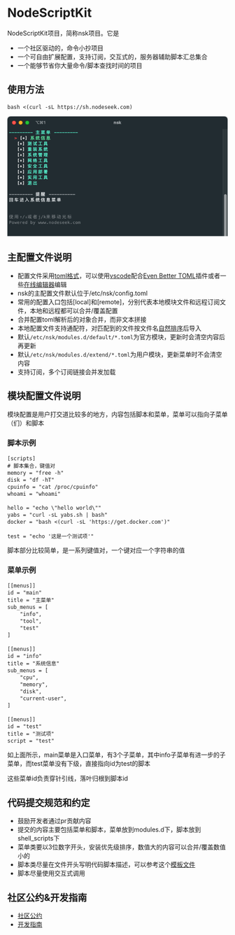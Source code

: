 # NodeScriptKit
NodeScriptKit项目，简称nsk项目。它是
- 一个社区驱动的，命令小抄项目
- 一个可自由扩展配置，支持订阅，交互式的，服务器辅助脚本汇总集合
- 一个能够节省你大量命令/脚本查找时间的项目

## 使用方法

```
bash <(curl -sL https://sh.nodeseek.com)
```

![screenshot](./img/screenshot1.png)

## 主配置文件说明
- 配置文件采用[toml格式](https://toml.io/cn/v1.0.0)，可以使用[vscode](https://code.visualstudio.com/)配合[Even Better TOML](https://marketplace.visualstudio.com/items?itemName=tamasfe.even-better-toml)插件或者一些[在线编辑器](https://www.toml-lint.com/)编辑
- nsk的主配置文件默认位于/etc/nsk/config.toml
- 常用的配置入口包括[local]和[remote]，分别代表本地模块文件和远程订阅文件，本地和远程都可以合并/覆盖配置
- 合并配置toml解析后的对象合并，而非文本拼接
- 本地配置文件支持通配符，对匹配到的文件按文件名[自然排序](https://github.com/facette/natsort)后导入
- 默认`/etc/nsk/modules.d/default/*.toml`为官方模块，更新时会清空内容后再更新
- 默认`/etc/nsk/modules.d/extend/*.toml`为用户模块，更新菜单时不会清空内容
- 支持订阅，多个订阅链接会并发加载

## 模块配置文件说明
模块配置是用户打交道比较多的地方，内容包括脚本和菜单，菜单可以指向子菜单（们）和脚本

### 脚本示例
```
[scripts]
# 脚本集合，键值对
memory = "free -h"
disk = "df -hT"
cpuinfo = "cat /proc/cpuinfo"
whoami = "whoami"

hello = "echo \"hello world\""
yabs = "curl -sL yabs.sh | bash"
docker = "bash <(curl -sL 'https://get.docker.com')"

test = "echo '这是一个测试项'"
```

脚本部分比较简单，是一系列键值对，一个键对应一个字符串的值

### 菜单示例

```
[[menus]]
id = "main"
title = "主菜单"
sub_menus = [
    "info",
    "tool",
    "test"
]

[[menus]]
id = "info"
title = "系统信息"
sub_menus = [
    "cpu",
    "memory",
    "disk",
    "current-user",
]

[[menus]]
id = "test"
title = "测试项"
script = "test"
```

如上面所示，main菜单是入口菜单，有3个子菜单，其中info子菜单有进一步的子菜单，而test菜单没有下级，直接指向id为test的脚本

这些菜单id负责穿针引线，落叶归根到脚本id

## 代码提交规范和约定
- 鼓励开发者通过pr贡献内容
- 提交的内容主要包括菜单和脚本，菜单放到modules.d下，脚本放到shell_scripts下
- 菜单类要以3位数字开头，安装优先级排序，数值大的内容可以合并/覆盖数值小的
- 脚本类尽量在文件开头写明代码脚本描述，可以参考这个[模板文件](./shell_scripts/example.v0.0.1.0417.sh)
- 脚本尽量使用交互式调用

## 社区公约&开发指南
- [社区公约](./Development.md)
- [开发指南](./Rules.md)